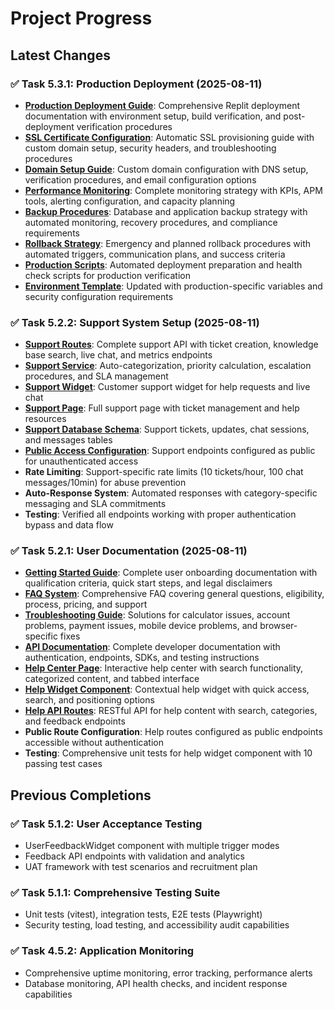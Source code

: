 # Project Progress

## Latest Changes

### ✅ Task 5.3.1: Production Deployment (2025-08-11)
- **[Production Deployment Guide](docs/deployment/production-deployment.md)**: Comprehensive Replit deployment documentation with environment setup, build verification, and post-deployment verification procedures
- **[SSL Certificate Configuration](docs/deployment/ssl-certificates.md)**: Automatic SSL provisioning guide with custom domain setup, security headers, and troubleshooting procedures
- **[Domain Setup Guide](docs/deployment/domain-setup.md)**: Custom domain configuration with DNS setup, verification procedures, and email configuration options
- **[Performance Monitoring](docs/operations/performance-monitoring.md)**: Complete monitoring strategy with KPIs, APM tools, alerting configuration, and capacity planning
- **[Backup Procedures](docs/operations/backup-procedures.md)**: Database and application backup strategy with automated monitoring, recovery procedures, and compliance requirements  
- **[Rollback Strategy](docs/operations/rollback-strategy.md)**: Emergency and planned rollback procedures with automated triggers, communication plans, and success criteria
- **[Production Scripts](scripts/)**: Automated deployment preparation and health check scripts for production verification
- **[Environment Template](.env.example)**: Updated with production-specific variables and security configuration requirements

### ✅ Task 5.2.2: Support System Setup (2025-08-11)
- **[Support Routes](server/routes/support.ts)**: Complete support API with ticket creation, knowledge base search, live chat, and metrics endpoints
- **[Support Service](server/services/supportService.ts)**: Auto-categorization, priority calculation, escalation procedures, and SLA management
- **[Support Widget](client/src/components/support/SupportWidget.tsx)**: Customer support widget for help requests and live chat
- **[Support Page](client/src/pages/Support.tsx)**: Full support page with ticket management and help resources
- **[Support Database Schema](shared/schema.ts)**: Support tickets, updates, chat sessions, and messages tables
- **[Public Access Configuration](server/middleware/dataProtection.ts)**: Support endpoints configured as public for unauthenticated access
- **Rate Limiting**: Support-specific rate limits (10 tickets/hour, 100 chat messages/10min) for abuse prevention
- **Auto-Response System**: Automated responses with category-specific messaging and SLA commitments
- **Testing**: Verified all endpoints working with proper authentication bypass and data flow

### ✅ Task 5.2.1: User Documentation (2025-08-11)
- **[Getting Started Guide](docs/user/getting-started.md)**: Complete user onboarding documentation with qualification criteria, quick start steps, and legal disclaimers
- **[FAQ System](docs/user/faq.md)**: Comprehensive FAQ covering general questions, eligibility, process, pricing, and support
- **[Troubleshooting Guide](docs/user/troubleshooting.md)**: Solutions for calculator issues, account problems, payment issues, mobile device problems, and browser-specific fixes
- **[API Documentation](docs/user/api-documentation.md)**: Complete developer documentation with authentication, endpoints, SDKs, and testing instructions
- **[Help Center Page](client/src/pages/Help.tsx)**: Interactive help center with search functionality, categorized content, and tabbed interface
- **[Help Widget Component](client/src/components/help/HelpWidget.tsx)**: Contextual help widget with quick access, search, and positioning options
- **[Help API Routes](server/routes/help.ts)**: RESTful API for help content with search, categories, and feedback endpoints
- **Public Route Configuration**: Help routes configured as public endpoints accessible without authentication
- **Testing**: Comprehensive unit tests for help widget component with 10 passing test cases

## Previous Completions

### ✅ Task 5.1.2: User Acceptance Testing
- UserFeedbackWidget component with multiple trigger modes
- Feedback API endpoints with validation and analytics
- UAT framework with test scenarios and recruitment plan

### ✅ Task 5.1.1: Comprehensive Testing Suite  
- Unit tests (vitest), integration tests, E2E tests (Playwright)
- Security testing, load testing, and accessibility audit capabilities

### ✅ Task 4.5.2: Application Monitoring
- Comprehensive uptime monitoring, error tracking, performance alerts
- Database monitoring, API health checks, and incident response capabilities